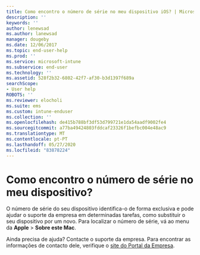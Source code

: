 ```yaml
---
title: Como encontro o número de série no meu dispositivo iOS? | Microsoft Docs
description: ''
keywords: ''
author: lenewsad
ms.author: lanewsad
manager: dougeby
ms.date: 12/06/2017
ms.topic: end-user-help
ms.prod: ''
ms.service: microsoft-intune
ms.subservice: end-user
ms.technology: ''
ms.assetid: 528f2b32-6802-42f7-af30-b3d1397f689a
searchScope:
- User help
ROBOTS: ''
ms.reviewer: elocholi
ms.suite: ems
ms.custom: intune-enduser
ms.collection: ''
ms.openlocfilehash: de415b788bf3df53d799721e1da54aadf9002fe4
ms.sourcegitcommit: a77ba49424803fddcaf23326f1befbc004e48ac9
ms.translationtype: MT
ms.contentlocale: pt-PT
ms.lasthandoff: 05/27/2020
ms.locfileid: "83878224"
---
```

# <a name="how-do-i-find-the-serial-number-on-my-device"></a>Como encontro o número de série no meu dispositivo?

O número de série do seu dispositivo identifica-o de forma exclusiva e pode ajudar o suporte da empresa em determinadas tarefas, como substituir o seu dispositivo por um novo. Para localizar o número de série, vá ao menu da **Apple**  >  **Sobre este Mac**.

Ainda precisa de ajuda? Contacte o suporte da empresa. Para encontrar as informações de contacto dele, verifique o [site do Portal da Empresa](https://go.microsoft.com/fwlink/?linkid=2010980).
